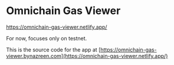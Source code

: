 # Omnichain Gas Viewer
https://omnichain-gas-viewer.netlify.app/

For now, focuses only on testnet.

This is the source code for the app at [https://omnichain-gas-viewer.bynazreen.com](https://omnichain-gas-viewer.netlify.app/)
